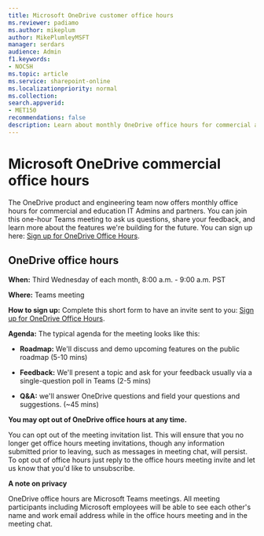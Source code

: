 ```yaml
---
title: Microsoft OneDrive customer office hours
ms.reviewer: padiamo
ms.author: mikeplum
author: MikePlumleyMSFT
manager: serdars
audience: Admin
f1.keywords:
- NOCSH
ms.topic: article
ms.service: sharepoint-online
ms.localizationpriority: normal
ms.collection:  
search.appverid:
- MET150
recommendations: false
description: Learn about monthly OneDrive office hours for commercial and education IT Admins and partners.
---
```


# Microsoft OneDrive commercial office hours

The OneDrive product and engineering team now offers monthly office hours for commercial and education IT Admins and partners. You can join this one-hour Teams meeting to ask us questions, share your feedback, and learn more about the features we're building for the future. You can sign up here: [Sign up for OneDrive Office Hours](https://forms.office.com/r/dmYkcLhpFD).

## OneDrive office hours

**When:** Third Wednesday of each month, 8:00 a.m. - 9:00 a.m. PST 

**Where:** Teams meeting

**How to sign up:** Complete this short form to have an invite sent to you: [Sign up for OneDrive Office Hours](https://forms.office.com/r/dmYkcLhpFD).
 
**Agenda:** The typical agenda for the meeting looks like this:

- **Roadmap:** We'll discuss and demo upcoming features on the public roadmap (5-10 mins)

- **Feedback:** We'll present a topic and ask for your feedback usually via a single-question poll in Teams (2-5 mins)

- **Q&A:** we'll answer OneDrive questions and field your questions and suggestions. (~45 mins)

**You may opt out of OneDrive office hours at any time.**

You can opt out of the meeting invitation list. This will ensure that you no longer get office hours meeting invitations, though any information submitted prior to leaving, such as messages in meeting chat, will persist. To opt out of office hours just reply to the office hours meeting invite and let us know that you'd like to unsubscribe.

**A note on privacy**

OneDrive office hours are Microsoft Teams meetings. All meeting participants including Microsoft employees will be able to see each other's name and work email address while in the office hours meeting and in the meeting chat.
